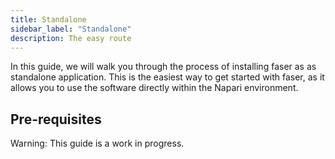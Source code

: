 ```yaml
---
title: Standalone
sidebar_label: "Standalone"
description: The easy route
---
```


In this guide, we will walk you through the process of installing faser as as standalone application. This is the easiest way to get started with faser, as it allows you to use the software directly within the Napari environment.

## Pre-requisites









<div class="text-red-300">
    <p>Warning: This guide is a work in progress.</p>
</div>
